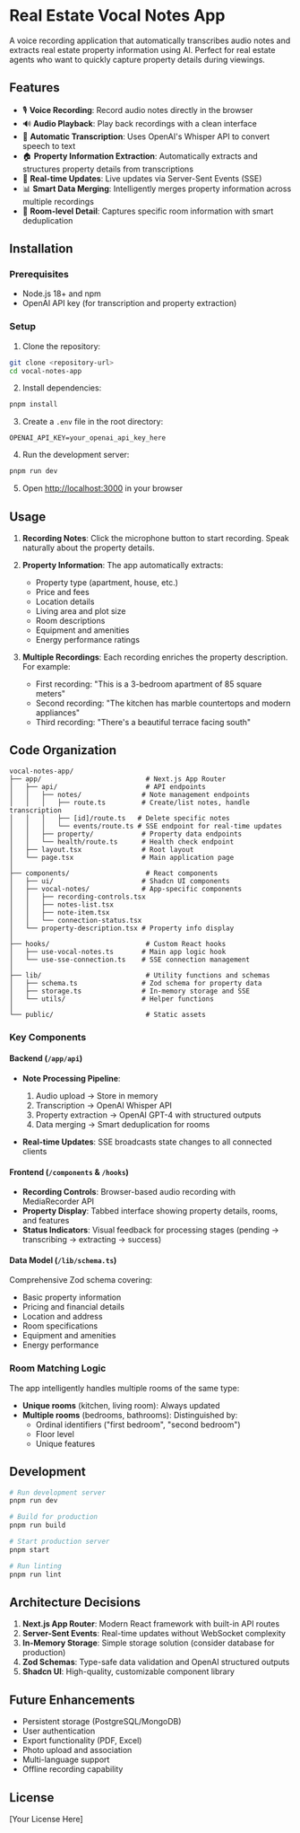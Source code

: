 # Real Estate Vocal Notes App

A voice recording application that automatically transcribes audio notes and extracts real estate property information using AI. Perfect for real estate agents who want to quickly capture property details during viewings.

## Features

- 🎙️ **Voice Recording**: Record audio notes directly in the browser
- 🔊 **Audio Playback**: Play back recordings with a clean interface
- 📝 **Automatic Transcription**: Uses OpenAI's Whisper API to convert speech to text
- 🏠 **Property Information Extraction**: Automatically extracts and structures property details from transcriptions
- 🔄 **Real-time Updates**: Live updates via Server-Sent Events (SSE)
- 📊 **Smart Data Merging**: Intelligently merges property information across multiple recordings
- 🎯 **Room-level Detail**: Captures specific room information with smart deduplication

## Installation

### Prerequisites

- Node.js 18+ and npm
- OpenAI API key (for transcription and property extraction)

### Setup

1. Clone the repository:

```bash
git clone <repository-url>
cd vocal-notes-app
```

2. Install dependencies:

```bash
pnpm install
```

3. Create a `.env` file in the root directory:

```env
OPENAI_API_KEY=your_openai_api_key_here
```

4. Run the development server:

```bash
pnpm run dev
```

5. Open [http://localhost:3000](http://localhost:3000) in your browser

## Usage

1. **Recording Notes**: Click the microphone button to start recording. Speak naturally about the property details.

2. **Property Information**: The app automatically extracts:
   - Property type (apartment, house, etc.)
   - Price and fees
   - Location details
   - Living area and plot size
   - Room descriptions
   - Equipment and amenities
   - Energy performance ratings

3. **Multiple Recordings**: Each recording enriches the property description. For example:
   - First recording: "This is a 3-bedroom apartment of 85 square meters"
   - Second recording: "The kitchen has marble countertops and modern appliances"
   - Third recording: "There's a beautiful terrace facing south"

## Code Organization

```
vocal-notes-app/
├── app/                          # Next.js App Router
│   ├── api/                      # API endpoints
│   │   ├── notes/               # Note management endpoints
│   │   │   ├── route.ts         # Create/list notes, handle transcription
│   │   │   ├── [id]/route.ts   # Delete specific notes
│   │   │   └── events/route.ts # SSE endpoint for real-time updates
│   │   ├── property/            # Property data endpoints
│   │   └── health/route.ts      # Health check endpoint
│   ├── layout.tsx               # Root layout
│   └── page.tsx                 # Main application page
│
├── components/                   # React components
│   ├── ui/                      # Shadcn UI components
│   ├── vocal-notes/             # App-specific components
│   │   ├── recording-controls.tsx
│   │   ├── notes-list.tsx
│   │   ├── note-item.tsx
│   │   └── connection-status.tsx
│   └── property-description.tsx # Property info display
│
├── hooks/                        # Custom React hooks
│   ├── use-vocal-notes.ts       # Main app logic hook
│   └── use-sse-connection.ts    # SSE connection management
│
├── lib/                          # Utility functions and schemas
│   ├── schema.ts                # Zod schema for property data
│   ├── storage.ts               # In-memory storage and SSE
│   └── utils/                   # Helper functions
│
└── public/                       # Static assets
```

### Key Components

#### Backend (`/app/api`)

- **Note Processing Pipeline**:
  1. Audio upload → Store in memory
  2. Transcription → OpenAI Whisper API
  3. Property extraction → OpenAI GPT-4 with structured outputs
  4. Data merging → Smart deduplication for rooms

- **Real-time Updates**: SSE broadcasts state changes to all connected clients

#### Frontend (`/components` & `/hooks`)

- **Recording Controls**: Browser-based audio recording with MediaRecorder API
- **Property Display**: Tabbed interface showing property details, rooms, and features
- **Status Indicators**: Visual feedback for processing stages (pending → transcribing → extracting → success)

#### Data Model (`/lib/schema.ts`)

Comprehensive Zod schema covering:

- Basic property information
- Pricing and financial details
- Location and address
- Room specifications
- Equipment and amenities
- Energy performance

### Room Matching Logic

The app intelligently handles multiple rooms of the same type:

- **Unique rooms** (kitchen, living room): Always updated
- **Multiple rooms** (bedrooms, bathrooms): Distinguished by:
  - Ordinal identifiers ("first bedroom", "second bedroom")
  - Floor level
  - Unique features

## Development

```bash
# Run development server
pnpm run dev

# Build for production
pnpm run build

# Start production server
pnpm start

# Run linting
pnpm run lint
```

## Architecture Decisions

1. **Next.js App Router**: Modern React framework with built-in API routes
2. **Server-Sent Events**: Real-time updates without WebSocket complexity
3. **In-Memory Storage**: Simple storage solution (consider database for production)
4. **Zod Schemas**: Type-safe data validation and OpenAI structured outputs
5. **Shadcn UI**: High-quality, customizable component library

## Future Enhancements

- Persistent storage (PostgreSQL/MongoDB)
- User authentication
- Export functionality (PDF, Excel)
- Photo upload and association
- Multi-language support
- Offline recording capability

## License

[Your License Here]
